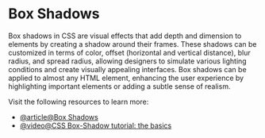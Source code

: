 # Box Shadows

Box shadows in CSS are visual effects that add depth and dimension to elements by creating a shadow around their frames. These shadows can be customized in terms of color, offset (horizontal and vertical distance), blur radius, and spread radius, allowing designers to simulate various lighting conditions and create visually appealing interfaces. Box shadows can be applied to almost any HTML element, enhancing the user experience by highlighting important elements or adding a subtle sense of realism.

Visit the following resources to learn more:

- [@article@Box Shadows](https://developer.mozilla.org/en-US/docs/Web/CSS/box-shadow)
- [@video@CSS Box-Shadow tutorial: the basics](https://www.youtube.com/watch?v=-JNRQ5HjNeI)